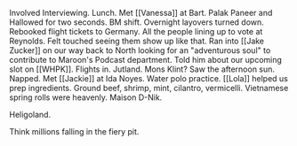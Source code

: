 Involved Interviewing. Lunch. Met [[Vanessa]] at Bart. Palak Paneer and Hallowed for two seconds. BM shift. Overnight layovers turned down. Rebooked flight tickets to Germany. All the people lining up to vote at Reynolds. Felt touched seeing them show up like that. Ran into [[Jake Zucker]] on our way back to North looking for an "adventurous soul" to contribute to Maroon's Podcast department. Told him about our upcoming slot on [[WHPK]]. Flights in. Jutland. Mons Klint? Saw the afternoon sun. Napped. Met [[Jackie]] at Ida Noyes. Water polo practice. [[Lola]] helped us prep ingredients. Ground beef, shrimp, mint, cilantro, vermicelli. Vietnamese spring rolls were heavenly. Maison D-Nik.

Heligoland.

Think millions falling in the fiery pit.
